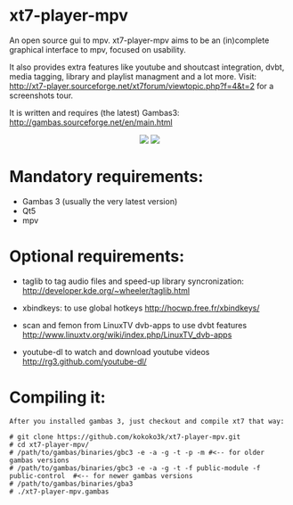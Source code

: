 xt7-player-mpv
======
An open source gui to mpv.
xt7-player-mpv aims to be an (in)complete graphical interface to mpv, focused on usability.

It also provides extra features like youtube and shoutcast integration, dvbt,
media tagging, library and playlist managment and a lot more.
Visit: http://xt7-player.sourceforge.net/xt7forum/viewtopic.php?f=4&t=2
for a screenshots tour.

It is written and requires (the latest) Gambas3:
http://gambas.sourceforge.net/en/main.html

<p align="center">
 <img src="http://wpage.unina.it/aorefice/sharevari/xt7-player-mpv-github-shots/main.jpg"</img>
 <img src="http://wpage.unina.it/aorefice/sharevari/xt7-player-mpv-github-shots/music.jpg"</img>
</p>


Mandatory requirements:
======
  * Gambas 3 (usually the very latest version)
  * Qt5
  * mpv



Optional requirements:
======
  * taglib to tag audio files and speed-up library syncronization:
  http://developer.kde.org/~wheeler/taglib.html

  * xbindkeys: to use global hotkeys
  http://hocwp.free.fr/xbindkeys/

  * scan and femon from LinuxTV dvb-apps to use dvbt features
  http://www.linuxtv.org/wiki/index.php/LinuxTV_dvb-apps

  * youtube-dl to watch and download youtube videos
  http://rg3.github.com/youtube-dl/


Compiling it:
======
```
After you installed gambas 3, just checkout and compile xt7 that way:

# git clone https://github.com/kokoko3k/xt7-player-mpv.git
# cd xt7-player-mpv/
# /path/to/gambas/binaries/gbc3 -e -a -g -t -p -m #<-- for older gambas versions
# /path/to/gambas/binaries/gbc3 -e -a -g -t -f public-module -f public-control  #<-- for newer gambas versions
# /path/to/gambas/binaries/gba3
# ./xt7-player-mpv.gambas
```


